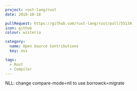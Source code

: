 ```yaml
---
project: rust-lang/rust
date: 2018-10-18

pullRequest: https://github.com/rust-lang/rust/pull/55134
icon: github
colour: wisteria

category:
  name: Open Source Contributions
  key: oss

tags:
  - Rust
  - Compiler
---
```

NLL: change compare-mode=nll to use borrowck=migrate
